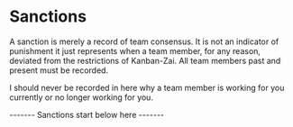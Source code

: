 # Sanctions

A sanction is merely a record of team consensus.  It is not
an indicator of punishment it just represents when a team member, for any reason,
deviated from the restrictions of Kanban-Zai.  All team members past and present 
must be recorded.

I should never be recorded in here why a team member is working for you currently
or no longer working for you.

-------  Sanctions start below here  -------

